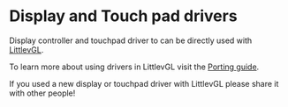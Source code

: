 # Display and Touch pad drivers

Display controller and touchpad driver to can be directly used with [LittlevGL](https://littlevgl.com).

To learn more about using drivers in LittlevGL visit the [Porting guide](https://docs.lvgl.io/latest/en/html/porting/index.html).

If you used a new display or touchpad driver with LittlevGL please share it with other people!
